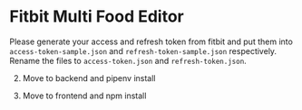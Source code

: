 # Fitbit Multi Food Editor

Please generate your access and refresh token from fitbit and put them into `access-token-sample.json` and `refresh-token-sample.json` respectively. Rename the files to `access-token.json` and `refresh-token.json`.

2. Move to backend and pipenv install

3. Move to frontend and npm install